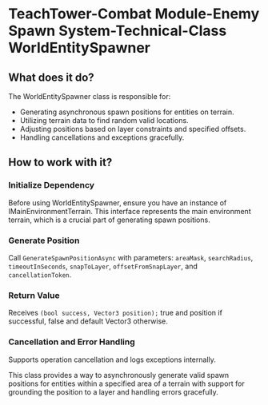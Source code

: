 TeachTower-Combat Module-Enemy Spawn System-Technical-Class WorldEntitySpawner
==============================================================================

What does it do?
----------------

The WorldEntitySpawner class is responsible for:

-   Generating asynchronous spawn positions for entities on terrain.
-   Utilizing terrain data to find random valid locations.
-   Adjusting positions based on layer constraints and specified offsets.
-   Handling cancellations and exceptions gracefully.

How to work with it?
--------------------

### Initialize Dependency

Before using WorldEntitySpawner, ensure you have an instance of IMainEnvironmentTerrain. This interface represents the main environment terrain, which is a crucial part of generating spawn positions.

### Generate Position

Call `GenerateSpawnPositionAsync` with parameters: `areaMask`, `searchRadius`, `timeoutInSeconds`, `snapToLayer`, `offsetFromSnapLayer`, and `cancellationToken`.

### Return Value

Receives `(bool success, Vector3 position);` true and position if successful, false and default Vector3 otherwise.

### Cancellation and Error Handling

Supports operation cancellation and logs exceptions internally.

This class provides a way to asynchronously generate valid spawn positions for entities within a specified area of a terrain with support for grounding the position to a layer and handling errors gracefully.